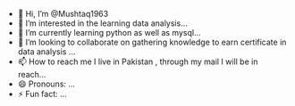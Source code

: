 - 👋 Hi, I’m @Mushtaq1963
- 👀 I’m interested in the learning data analysis...
- 🌱 I’m currently learning python as well as mysql...
- 💞️ I’m looking to collaborate on gathering knowledge to earn certificate in data analysis ...
- 📫 How to reach me I live in Pakistan , through my mail I will be in reach...
- 😄 Pronouns: ...
- ⚡ Fun fact: ...

<!---
Mushtaq1963/Mushtaq1963 is a ✨ special ✨ repository because its `README.md` (this file) appears on your GitHub profile.
You can click the Preview link to take a look at your changes.
--->
